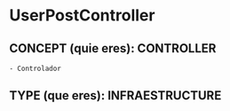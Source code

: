 
# UserPostController


## CONCEPT (quie eres): CONTROLLER
    - Controlador

## TYPE (que eres): INFRAESTRUCTURE